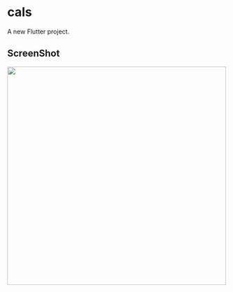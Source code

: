 # cals 

A new Flutter project.

## ScreenShot
 
<img src = "https://user-images.githubusercontent.com/122794880/219141705-d0567591-c68b-4261-95a0-b02ee1671b8b.jpeg" height="500px"/>
